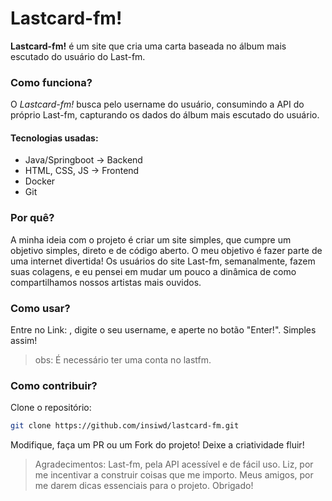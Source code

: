 # Lastcard-fm!

**Lastcard-fm!** é um site que cria uma carta baseada no álbum mais escutado do usuário do Last-fm.

### Como funciona?
O *Lastcard-fm!* busca pelo username do usuário, consumindo a API do próprio Last-fm, capturando os dados do álbum mais escutado do usuário.

#### Tecnologias usadas:
- Java/Springboot -> Backend
- HTML, CSS, JS -> Frontend
- Docker
- Git

### Por quê?
A minha ideia com o projeto é criar um site simples, que cumpre um objetivo simples, direto e de código aberto. O meu objetivo é fazer parte de uma internet divertida!
Os usuários do site Last-fm, semanalmente, fazem suas colagens, e eu pensei em mudar um pouco a dinâmica de como compartilhamos nossos artistas mais ouvidos.

### Como usar?
Entre no Link: , digite o seu username, e aperte no botão "Enter!". Simples assim! 
> obs: É necessário ter uma conta no lastfm.

### Como contribuir?
Clone o repositório: 
```bash
git clone https://github.com/insiwd/lastcard-fm.git
```
Modifique, faça um PR ou um Fork do projeto! Deixe a criatividade fluir!

> Agradecimentos:
> Last-fm, pela API acessível e de fácil uso. 
> Liz, por me incentivar a construir coisas que me importo.
> Meus amigos, por me darem dicas essenciais para o projeto.
> Obrigado! 

